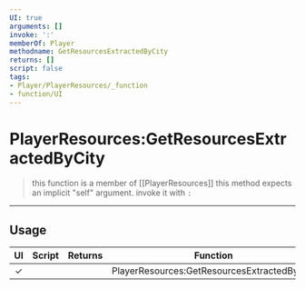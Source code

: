 ```yaml
---
UI: true
arguments: []
invoke: ':'
memberOf: Player
methodname: GetResourcesExtractedByCity
returns: []
script: false
tags:
- Player/PlayerResources/_function
- function/UI
---
```

# PlayerResources:GetResourcesExtractedByCity
> this function is a member of [[PlayerResources]]
> this method expects an implicit "self" argument. invoke it with `:`
-----
## Usage
|  UI | Script | Returns | Function | Arguments |
|:---:|:------:|-------:|:--------:|:---------|
|✓| ||PlayerResources:GetResourcesExtractedByCity||
